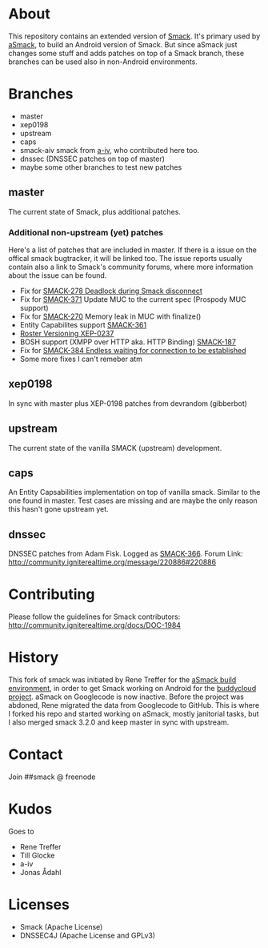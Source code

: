 About
=====
This repository contains an extended version of [Smack](http://www.igniterealtime.org/projects/smack/). It's primary used by [aSmack](https://github.com/Flowdalic/asmack), to build an Android version of Smack. But since aSmack just changes some stuff and adds patches on top of a Smack branch, these branches can be used also in non-Android environments.

Branches
========

- master
- xep0198
- upstream
- caps
- smack-aiv smack from [a-iv](https://github.com/a-iv), who contributed here too.
- dnssec (DNSSEC patches on top of master)
- maybe some other branches to test new patches

master
--------------
The current state of Smack, plus additional patches.

### Additional non-upstream (yet) patches
Here's a list of patches that are included in master. If there is a issue on the offical smack bugtracker, it will be linked too. The issue reports usually contain also a link to Smack's community forums, where more information about the issue can be found.

- Fix for [SMACK-278 Deadlock during Smack disconnect](http://issues.igniterealtime.org/browse/SMACK-278)
- Fix for [SMACK-371](http://issues.igniterealtime.org/browse/SMACK-371) Update MUC to the current spec (Prospody MUC support)
- Fix for [SMACK-270](http://issues.igniterealtime.org/browse/SMACK-270) Memory leak in MUC with finalize()
- Entity Capabilites support [SMACK-361](http://issues.igniterealtime.org/browse/SMACK-361)
- [Roster Versioning XEP-0237](http://xmpp.org/extensions/xep-0237.html)
- BOSH support (XMPP over HTTP aka. HTTP Binding) [SMACK-187](http://issues.igniterealtime.org/browse/SMACK-187)
- Fix for [SMACK-384 Endless waiting for connection to be established](http://issues.igniterealtime.org/browse/SMACK-384)
- Some more fixes I can't remeber atm

xep0198
----------------------
In sync with master plus XEP-0198 patches from devrandom (gibberbot)

upstream
--------
The current state of the vanilla SMACK (upstream) development.

caps
----
An Entity Capsabilities implementation on top of vanilla smack. Similar to the one found in master. Test cases are missing and are maybe the only reason this hasn't gone upstream yet.

dnssec
------
DNSSEC patches from Adam Fisk. Logged as [SMACK-366](http://issues.igniterealtime.org/browse/SMACK-366). Forum Link: http://community.igniterealtime.org/message/220886#220886

Contributing
============
Please follow the guidelines for Smack contributors: http://community.igniterealtime.org/docs/DOC-1984

History
=======
This fork of smack was initiated by Rene Treffer for the [aSmack build environment](http://code.google.com/p/asmack/), in order to get Smack working on Android for the [buddycloud project](https://buddycloud.org/). aSmack on Googlecode is now inactive. Before the project was abdoned, Rene migrated the data from Googlecode to GitHub. This is where I forked his repo and started working on aSmack, mostly janitorial tasks, but I also merged smack 3.2.0 and keep master in sync with upstream.

Contact
=======
Join ##smack @ freenode

Kudos
=====

Goes to

- Rene Treffer
- Till Glocke
- a-iv
- Jonas Ådahl

Licenses
=======

- Smack (Apache License)
- DNSSEC4J (Apache License and GPLv3)